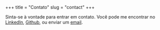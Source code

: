 +++
title = "Contato"
slug = "contact"
+++

Sinta-se à vontade para entrar em contato. Você pode me encontrar no [LinkedIn]([text](https://www.linkedin.com/in/mau-me/)), [Github]([https://github.com/mau-me](https://github.com/mau-me)), ou enviar um [email](mailto:mauriciosm95@gmail.com).
